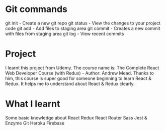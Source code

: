 # Git commands

git init - Create a new git repo
git status - View the changes to your project code
git add - Add files to staging area
git commit - Creates a new commit with files from staging area
git log - View recent commits

# Project
I learnt this project from Udemy. 
The course name is: The Complete React Web Developer Course (with Redux) - Author: Andrew Mead.
Thanks to him, this course is super good for someone beginning to learn React & Redux.
It helps me to understand about React & Redux clearly.

# What I learnt
Some basic knowledge about
React
Redux
React Router
Sass
Jest & Enzyme
Git
Heroku
Firebase